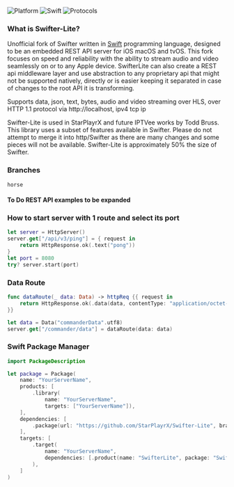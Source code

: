 ![Platform](https://img.shields.io/badge/Platform-iOS%20macOS%20tvOS-4BC51D.svg?style=flat)
![Swift](https://img.shields.io/badge/Swift-5.6-4BC51D.svg?style=flat)
![Protocols](https://img.shields.io/badge/Protocols-HTTP%201.1-4BC51D.svg?style=flat)

### What is Swifter-Lite?

Unofficial fork of Swifter written in [Swift](https://developer.apple.com/swift/) programming language, designed to be an embedded REST API server for iOS macOS and tvOS. This fork focuses on speed and reliability with the ability to stream audio and video seamlessly on or to any Apple device. SwifterLite can also create a REST api middleware layer and use abstraction to any proprietary api that might not be supported natively, directly or is easier keeping it separated in case of changes to the root API it is transforming.

Supports data, json, text, bytes, audio and video streaming over HLS, over HTTP 1.1 protocol via http://localhost, ipv4 tcp ip

Swifter-Lite is used in StarPlayrX and future IPTVee works by Todd Bruss. This library uses a subset of features available in Swifter. Please do not attempt to merge it into http/Swifter as there are many changes and some pieces will not be available. Swifter-Lite is approximately 50% the size of Swifter.

### Branches
`horse`

#### To Do REST API examples to be expanded

### How to start server with 1 route and select its port
```swift
let server = HttpServer()
server.get["/api/v3/ping"] = { request in
    return HttpResponse.ok(.text("pong"))
}
let port = 8080
try? server.start(port)
```

### Data Route
```swift
func dataRoute(_ data: Data) -> httpReq {{ request in
    return HttpResponse.ok(.data(data, contentType: "application/octet-stream"))
}}

let data = Data("commanderData".utf8)
server.get["/commander/data"] = dataRoute(data: data)
```

### Swift Package Manager
```swift
import PackageDescription

let package = Package(
    name: "YourServerName",
    products: [
        .library(
            name: "YourServerName",
            targets: ["YourServerName"]),
    ],
    dependencies: [
        .package(url: "https://github.com/StarPlayrX/Swifter-Lite", branch: "horse")
    ],
    targets: [
        .target(
            name: "YourServerName",
            dependencies: [.product(name: "SwifterLite", package: "Swifter-Lite")]
        ),
    ]
)
```
